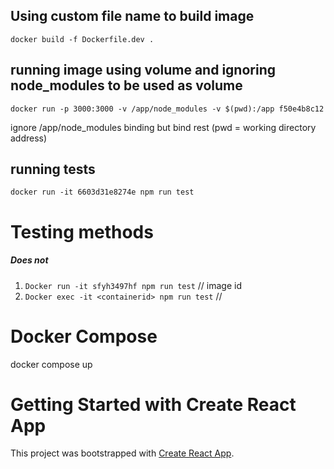 ## Using custom file name to build image

```
docker build -f Dockerfile.dev .
```

## running image using volume and ignoring node_modules to be used as volume

```
docker run -p 3000:3000 -v /app/node_modules -v $(pwd):/app f50e4b8c12
```

ignore /app/node_modules binding but bind rest (pwd = working directory address)

## running tests

```
docker run -it 6603d31e8274e npm run test
```

# Testing methods

##### Does not

1. `Docker run -it sfyh3497hf npm run test` // image id
2. `Docker exec -it <containerid> npm run test` //

# Docker Compose

docker compose up

# Getting Started with Create React App

This project was bootstrapped with [Create React App](https://github.com/facebook/create-react-app).
